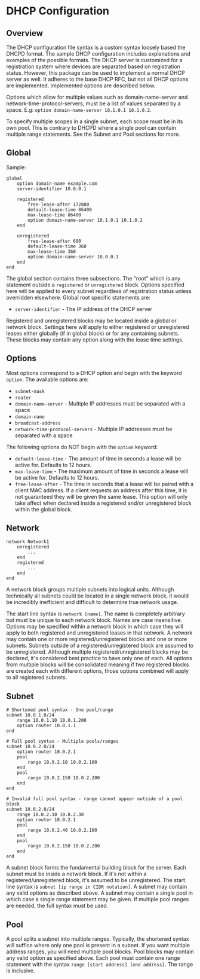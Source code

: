 # DHCP Configuration

## Overview

The DHCP configuration file syntax is a custom syntax loosely based the DHCPD format. The sample DHCP configuration includes explanations and examples of the possible formats. The DHCP server is customized for a registration system where devices are separated based on registration status. However, this package can be used to implement a normal DHCP server as well. It adheres to the base DHCP RFC, but not all DHCP options are implemented. Implemented options are described below.

Options which allow for multiple values such as domain-name-server and network-time-protocol-servers, must be a list of values separated by a space. E.g: `option domain-name-server 10.1.0.1 10.1.0.2`.

To specify multiple scopes in a single subnet, each scope must be in its own pool. This is contrary to DHCPD where a single pool can contain multiple range statements. See the Subnet and Pool sections for more.

## Global

Sample:

```
global
    option domain-name example.com
    server-identifier 10.0.0.1

    registered
        free-lease-after 172800
        default-lease-time 86400
        max-lease-time 86400
        option domain-name-server 10.1.0.1 10.1.0.2
    end

    unregistered
        free-lease-after 600
        default-lease-time 360
        max-lease-time 360
        option domain-name-server 10.0.0.1
    end
end
```

The global section contains three subsections. The "root" which is any statement outside a `registered` or `unregistered` block. Options specified here will be applied to every subnet regardless of registration status unless overridden elsewhere. Global root specific statements are:

- `server-identifier` - The IP address of the DHCP server

Registered and unregistered blocks may be located inside a global or network block. Settings here will apply to either registered or unregistered leases either globally (if in global block) or for any containing subnets. These blocks may contain any option along with the lease time settings.

## Options

Most options correspond to a DHCP option and begin with the keyword `option`. The available options are:

- `subnet-mask`
- `router`
- `domain-name-server` - Multiple IP addresses must be separated with a space
- `domain-name`
- `broadcast-address`
- `network-time-protocol-servers` - Multiple IP addresses must be separated with a space

The following options do NOT begin with the `option` keyword:

- `default-lease-time` - The amount of time in seconds a lease will be active for. Defaults to 12 hours.
- `max-lease-time` - The maximum amount of time in seconds a lease will be active for. Defaults to 12 hours.
- `free-lease-after` - The time in seconds that a lease will be paired with a client MAC address. If a client requests an address after this time, it is not guaranteed they will be given the same lease. This option will only take affect when declared inside a registered and/or unregistered block within the global block.

## Network

```
network Network1
    unregistered
        ...
    end
    registered
        ...
    end
end
```

A network block groups multiple subnets into logical units. Although technically all subnets could be located in a single network block, it would be incredibly inefficient and difficult to determine true network usage.

The start line syntax is `network [name]`. The name is completely arbitrary but must be unique to each network block. Names are case insensitive. Options may be specified within a network block in which case they will apply to both registered and unregistered leases in that network. A network may contain one or more registered/unregistered blocks and one or more subnets. Subnets outside of a registered/unregistered block are assumed to be unregistered. Although multiple registered/unregistered blocks may be declared, it's considered best practice to have only one of each. All options from multiple blocks will be consolidated meaning if two registered blocks are created each with different options, those options combined will apply to all registered subnets.

## Subnet

```
# Shortened pool syntax - One pool/range
subnet 10.0.1.0/24
    range 10.0.1.10 10.0.1.200
    option router 10.0.1.1
end

# Full pool syntax - Multiple pools/ranges
subnet 10.0.2.0/24
    option router 10.0.2.1
    pool
        range 10.0.2.10 10.0.2.100
    end
    pool
        range 10.0.2.150 10.0.2.200
    end
end

# Invalid full pool syntax - range cannot appear outside of a pool block
subnet 10.0.2.0/24
    range 10.0.2.10 10.0.2.30
    option router 10.0.2.1
    pool
        range 10.0.2.40 10.0.2.100
    end
    pool
        range 10.0.2.150 10.0.2.200
    end
end
```

A subnet block forms the fundamental building block for the server. Each subnet must be inside a network block. If it's not within a registered/unregistered block, it's assumed to be unregistered. The start line syntax is `subnet [ip range in CIDR notation]`. A subnet may contain any valid options as described above. A subnet may contain a single pool in which case a single range statement may be given. If multiple pool ranges are needed, the full syntax must be used.

## Pool

A pool splits a subnet into multiple ranges. Typically, the shortened syntax will suffice where only one pool is present in a subnet. If you want multiple address ranges, you will need multiple pool blocks. Pool blocks may contain any valid option as specified above. Each pool must contain one range statement with the syntax `range [start address] [end address]`. The range is inclusive.
